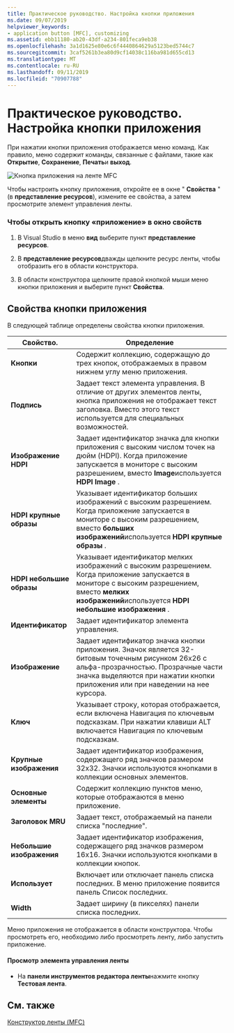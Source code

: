 ```yaml
---
title: Практическое руководство. Настройка кнопки приложения
ms.date: 09/07/2019
helpviewer_keywords:
- application button [MFC], customizing
ms.assetid: ebb11180-ab20-43df-a234-801feca9eb38
ms.openlocfilehash: 3a1d1625e80e6c6f4440864629a5123bed5744c7
ms.sourcegitcommit: 3caf5261b3ea80d9cf14038c116ba981d655cd13
ms.translationtype: MT
ms.contentlocale: ru-RU
ms.lasthandoff: 09/11/2019
ms.locfileid: "70907788"
---
```

# <a name="how-to-customize-the-application-button"></a>Практическое руководство. Настройка кнопки приложения

При нажатии кнопки приложения отображается меню команд. Как правило, меню содержит команды, связанные с файлами, такие как **Открытие**, **Сохранение**, **Печать**и **выход**.

![Кнопка приложения на ленте MFC](../mfc/media/application_button.png "Кнопка приложения на ленте MFC")

Чтобы настроить кнопку приложения, откройте ее в окне " **Свойства** " (в **представление ресурсов**), измените ее свойства, а затем просмотрите элемент управления ленты.

### <a name="to-open-the-application-button-in-the-properties-window"></a>Чтобы открыть кнопку «приложение» в окно свойств

1. В Visual Studio в меню **вид** выберите пункт **представление ресурсов**.

1. В **представление ресурсов**дважды щелкните ресурс ленты, чтобы отобразить его в области конструктора.

1. В области конструктора щелкните правой кнопкой мыши меню кнопки приложения и выберите пункт **Свойства**.

## <a name="application-button-properties"></a>Свойства кнопки приложения

В следующей таблице определены свойства кнопки приложения.

|Свойство.|Определение|
|--------------|----------------|
|**Кнопки**|Содержит коллекцию, содержащую до трех кнопок, отображаемых в правом нижнем углу меню приложения.|
|**Подпись**|Задает текст элемента управления. В отличие от других элементов ленты, кнопка приложения не отображает текст заголовка. Вместо этого текст используется для специальных возможностей.|
|**Изображение HDPI**|Задает идентификатор значка для кнопки приложения с высоким числом точек на дюйм (HDPI). Когда приложение запускается в мониторе с высоким разрешением, вместо **Image**используется **HDPI Image** .|
|**HDPI крупные образы**|Указывает идентификатор больших изображений с высоким разрешением. Когда приложение запускается в мониторе с высоким разрешением, вместо **больших изображений**используется **HDPI крупные образы** .|
|**HDPI небольшие образы**|Указывает идентификатор мелких изображений с высоким разрешением. Когда приложение запускается в мониторе с высоким разрешением, вместо **мелких изображений**используется **HDPI небольшие изображения** .|
|**Идентификатор**|Задает идентификатор элемента управления.|
|**Изображение**|Задает идентификатор значка кнопки приложения. Значок является 32-битовым точечным рисунком 26x26 с альфа-прозрачностью. Прозрачные части значка выделяются при нажатии кнопки приложения или при наведении на нее курсора.|
|**Ключ**|Указывает строку, которая отображается, если включена Навигация по ключевым подсказкам. При нажатии клавиши ALT включается Навигация по ключевым подсказкам.|
|**Крупные изображения**|Задает идентификатор изображения, содержащего ряд значков размером 32x32. Значки используются кнопками в коллекции основных элементов.|
|**Основные элементы**|Содержит коллекцию пунктов меню, которые отображаются в меню приложение.|
|**Заголовок MRU**|Задает текст, отображаемый на панели списка "последние".|
|**Небольшие изображения**|Задает идентификатор изображения, содержащего ряд значков размером 16x16. Значки используются кнопками в коллекции кнопок.|
|**Использует**|Включает или отключает панель списка последних. В меню приложение появится панель Список последних.|
|**Width**|Задает ширину (в пикселях) панели списка последних.|

Меню приложения не отображается в области конструктора. Чтобы просмотреть его, необходимо либо просмотреть ленту, либо запустить приложение.

#### <a name="to-preview-the-ribbon-control"></a>Просмотр элемента управления ленты

- На **панели инструментов редактора ленты**нажмите кнопку **Тестовая лента**.

## <a name="see-also"></a>См. также

[Конструктор ленты (MFC)](../mfc/ribbon-designer-mfc.md)
